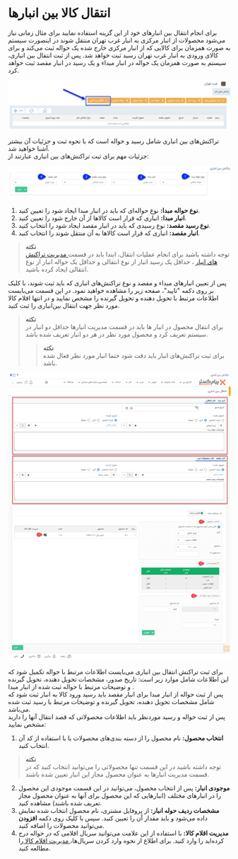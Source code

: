 # انتقال کالا بین انبارها
برای انجام انتقال بین انبارهای خود از این گزینه استفاده نمایید برای مثال زمانی نیاز می‌شود محصولات از انبار مرکزی به انبار غرب تهران منتقل شوند در اینصورت سیستم به صورت همزمان برای کالایی که از انبار مرکزی خارج شده یک حواله ثبت می‌کند و برای کالای ورودی به انبار غرب تهران رسید ثبت خواهد شد. پس از ثبت انتقال بین انباری، سیستم به صورت همزمان یک حواله در انبار مبداء و یک رسید در انبار مقصد ثبت خواهد کرد.

![انتقال بین انباری](./Images/Transfer.jpg)

تراکنش‌های بین انباری شامل رسید و حواله است که با  نحوه ثبت و جزئیات آن بیشتر آشنا خواهید شد.  
جزئیات مهم برای ثبت تراکنش‌های بین انباری عبارتند از:

![انتقال بین انباری](./Images/Transfer2.jpg)

1. **نوع حواله مبدا:** نوع حواله‌ای که باید در انبار مبدا ایجاد شود را تعیین کنید.
2. **انبار مبدا:** انباری که قرار است کالاها از آن خارج شود را تعیین کنید.
3. **نوع رسید مقصد:** نوع رسیدی که باید در انبار مقصد ایجاد شود را انتخاب کنید.
4. **انبار مقصد:** انباری که قرار است کالاها به آن منتقل شوند را انتخاب کنید.

> **نکته**<br>
 توجه داشته باشید برای انجام عملیات انتقال، ابتدا باید در قسمت[ مدیریت تراکنش های انبار](https://github.com/1stco/PayamGostarDocs/blob/master/Help/Settings/Personalization-crm/Management-warehouse-transactions/Management-warehouse-transactions.md) ، حداقل یک رسید انبار از نوع انتقالی و حداقل یک حواله انبار از نوع انتقالی ایجاد کرده باشید.

پس از تعیین انبارهای مبداء و مقصد و نوع تراکنش‌های انباری که باید ثبت شوند، با کلیک بر روی دکمه "تایید"، صفحه زیر را مشاهده خواهید نمود. در این قسمت می‌بایست اطلاعات مرتبط با تحویل دهنده و تحویل گیرنده را مشخص نمایید و در انتها اقلام کالا مورد نظر جهت انتقال بین‌انباری را ثبت کنید.

> **نکته**<br>
 برای انتقال محصول در انبار ها باید در قسمت مدیریت انبارها حداقل دو انبار در سیستم تعریف کرد و محصول مورد نظر در هر دو انبار تعریف شده باشد.
 >>**نکته**<br> برای ثبت تراکنش‌های انبار باید دقت شود حتما انبار مورد نظر فعال شده باشد.

![مشخصات ثبت تراکنش‌های بین انباری](./Images/transfer-warehouse-transaction.png)

برای ثبت  تراکنش انتقال بین انباری می‌بایست اطلاعات مرتبط با حواله  تکمیل شود که این اطلاعات شامل موارد زیر است: تاریخ صدور، مشخصات تحویل دهنده، تحویل گیرنده و توضیحات مرتبط با حواله ثبت شده از انبار مبدا .<br>
پس از ثبت حواله از انبار مبدا برای انبار مقصد باید رسید ورود کالا به انبار ثبت شود که شامل مشخصات تحویل دهنده، تحویل گیرنده و توضیحات مرتبط با رسید ثبت شده می‌باشد.<br>
 پس از ثبت حواله و رسید موردنظر  باید اطلاعات محصولاتی که قصد انتقال آنها را دارید مشخص نمایید:<br>
1. **انتخاب محصول:** نام محصول را از دسته بندی‌های محصولات یا با استفاده از کد آن انتخاب کنید.

> **نکته**<br>
> توجه داشته باشید در این قسمت تنها محصولاتی را می‌توانید انتخاب کنید که در قسمت مدیریت انبارها به عنوان محصول مجاز این انبار تعیین شده باشند.<br>

2. **موجودی انبار:** پس از انتخاب محصول، می‌توانید در این قسمت موجودی این محصول را در انبارهای مختلف (انبارهایی که این محصول برای آنها به عنوان محصول مجاز تعریف شده باشند) مشاهده کنید.
3. **مشخصات ردیف حوله انبار:** از پروفایل مشتری، نام محصول انتخاب شده نمایش داده می‌شود و باید مقدار آن را تعیین کنید. سپس  با کلیک روی دکمه **افزودن** می‌توانید محصولات را اضافه کنید.
4. **مدیریت اقلام کالا:** با استفاده از این علامت می‌توانید سریال اقلامی‌ که در حواله درج کرده‌اید را وارد کنید. برای اطلاع از نحوه وارد کردن سریال‌ها،[ مدیریت اقلام کالا ](https://github.com/1stco/PayamGostarDocs/blob/master/Help/Buy-warehouse-sales/Store/sabthavale-resid/aghlam-kala.md)را مطالعه کنید.
